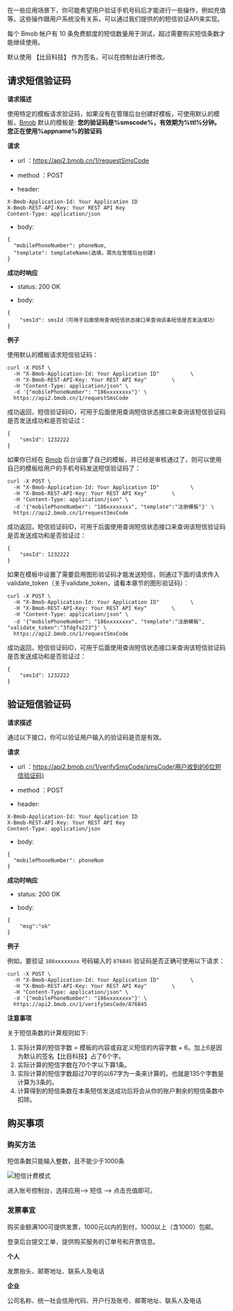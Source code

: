 在一些应用场景下，你可能希望用户验证手机号码后才能进行一些操作，例如充值等。这些操作跟用户系统没有关系，可以通过我们提供的的短信验证API来实现。

每个 Bmob 帐户有 10 条免费额度的短信数量用于测试，超过需要购买短信条数才能继续使用。

默认使用 【比目科技】 作为签名，可以在控制台进行修改。


## 请求短信验证码


**请求描述**

使用特定的模板请求验证码，如果没有在管理后台创建好模板，可使用默认的模板，[Bmob](http://www.bmob.cn/ "Bmob移动后端云服务平台") 默认的模板是: **您的验证码是%smscode%，有效期为%ttl%分钟。您正在使用%appname%的验证码**

**请求**

- url ：https://api2.bmob.cn/1/requestSmsCode

- method ：POST

- header:

```
X-Bmob-Application-Id: Your Application ID
X-Bmob-REST-API-Key: Your REST API Key
Content-Type: application/json
```

- body:

```
{
  "mobilePhoneNumber": phoneNum,
  "template": templateName(选填，需先在管理后台创建)
}
```

**成功时响应**

- status: 200 OK

- body:

```
{
	"smsId": smsId（可用于后面使用查询短信状态接口来查询该条短信是否发送成功）
}
```

**例子**

使用默认的模板请求短信验证码：

```
curl -X POST \
  -H "X-Bmob-Application-Id: Your Application ID"          \
  -H "X-Bmob-REST-API-Key: Your REST API Key"        \
  -H "Content-Type: application/json" \
  -d '{"mobilePhoneNumber": "186xxxxxxxx"}' \
  https://api2.bmob.cn/1/requestSmsCode
```

成功返回，短信验证码ID，可用于后面使用查询短信状态接口来查询该短信验证码是否发送成功和是否验证过：

```
{
	"smsId": 1232222
}
```

如果你已经在 [Bmob](http://www.bmob.cn/ "Bmob移动后端云服务平台") 后台设置了自己的模板，并已经是审核通过了，则可以使用自己的模板给用户的手机号码发送短信验证码了：

```
curl -X POST \
  -H "X-Bmob-Application-Id: Your Application ID"          \
  -H "X-Bmob-REST-API-Key: Your REST API Key"        \
  -H "Content-Type: application/json" \
  -d '{"mobilePhoneNumber": "186xxxxxxxx", "template":"注册模板"}' \
  https://api2.bmob.cn/1/requestSmsCode
```

成功返回，短信验证码ID，可用于后面使用查询短信状态接口来查询该短信验证码是否发送成功和是否验证过：

```
{
	"smsId": 1232222
}
```

如果在模板中设置了需要启用图形验证码才能发送短信，则通过下面的请求传入validate_token（关于validate_token，请看本章节的图形验证码）：

```
curl -X POST \
  -H "X-Bmob-Application-Id: Your Application ID"          \
  -H "X-Bmob-REST-API-Key: Your REST API Key"        \
  -H "Content-Type: application/json" \
  -d '{"mobilePhoneNumber": "186xxxxxxxx", "template":"注册模板", "validate_token":"3fdgfs223"}' \
  https://api2.bmob.cn/1/requestSmsCode
```

成功返回，短信验证码ID，可用于后面使用查询短信状态接口来查询该短信验证码是否发送成功和是否验证过：

```
{
	"smsId": 1232222
}
```

## 验证短信验证码

**请求描述**

通过以下接口，你可以验证用户输入的验证码是否是有效。

**请求**

- url ：https://api2.bmob.cn/1/verifySmsCode/smsCode(用户收到的6位短信验证码)

- method ：POST

- header:

```
X-Bmob-Application-Id: Your Application ID
X-Bmob-REST-API-Key: Your REST API Key
Content-Type: application/json
```

- body:

```
{
  "mobilePhoneNumber": phoneNum
}
```

**成功时响应**

- status: 200 OK

- body:

```
{
	"msg":"ok"
}
```

**例子**

例如，要验证 `186xxxxxxxx` 号码输入的 `876845` 验证码是否正确可使用以下请求：

```
curl -X POST \
  -H "X-Bmob-Application-Id: Your Application ID"          \
  -H "X-Bmob-REST-API-Key: Your REST API Key"        \
  -H "Content-Type: application/json" \
  -d '{"mobilePhoneNumber": "186xxxxxxxx"}' \
  https://api2.bmob.cn/1/verifySmsCode/876845
```



**注意事项**

关于短信条数的计算规则如下:

1. 实际计算的短信字数 = 模板的内容或自定义短信的内容字数 + 6。加上6是因为默认的签名【比目科技】占了6个字。
2. 实际计算的短信字数在70个字以下算1条。
3. 实际计算的短信字数超过70字的以67字为一条来计算的。也就是135个字数是计算为3条的。
4. 计算得到的短信条数在本条短信发送成功后将会从你的账户剩余的短信条数中扣除。


## 购买事项

### 购买方法

短信条数只能输入整数，且不能少于1000条

![短信计费模式][1]

进入账号控制台，选择应用--> 短信 --> 点击充值即可。

### 发票事宜

购买金额满100可提供发票，1000元以内的到付，1000以上（含1000）包邮。

登录后台提交工单，提供购买服务的订单号和开票信息。

**个人**

发票抬头、邮寄地址、联系人及电话

**企业**

公司名称、统一社会信用代码、开户行及账号、邮寄地址、联系人及电话


  [1]: http://bmob-file-service-t.b0.upaiyun.com/Doc_File/jfms.png
